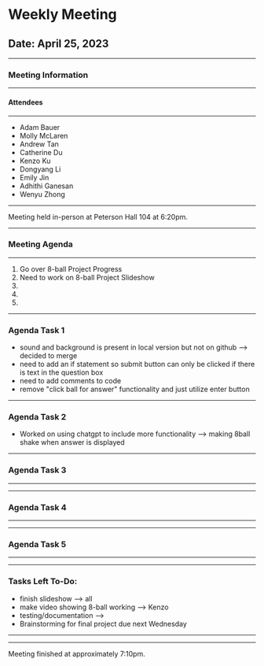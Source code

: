# Weekly Meeting
## Date: April 25, 2023
___
### Meeting Information
____
#### Attendees
___
- Adam Bauer
- Molly McLaren
- Andrew Tan
- Catherine Du
- Kenzo Ku
- Dongyang Li
- Emily Jin
- Adhithi Ganesan
- Wenyu Zhong

___
Meeting held in-person at Peterson Hall 104 at 6:20pm. 
___
### Meeting Agenda
___
1) Go over 8-ball Project Progress
2) Need to work on 8-ball Project Slideshow
3) 
4)
5)
____
### Agenda Task 1
- sound and background is present in local version but not on github --> decided to merge 
- need to add an if statement so submit button can only be clicked if there is text in the question box
- need to add comments to code 
- remove "click ball for answer" functionality and just utilize enter button

____
### Agenda Task 2
- Worked on using chatgpt to include more functionality --> making 8ball shake when answer is displayed

____
### Agenda Task 3
____

____
### Agenda Task 4
____

____
### Agenda Task 5
___



____
### Tasks Left To-Do:
- finish slideshow --> all 
- make video showing 8-ball working --> Kenzo
- testing/documentation --> 
- Brainstorming for final project due next Wednesday
____


---
Meeting finished at approximately 7:10pm. 

